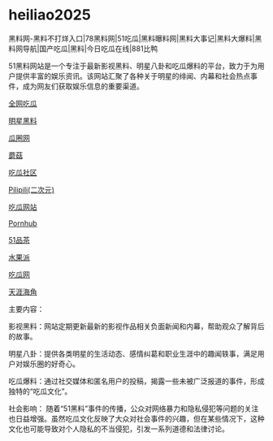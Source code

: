 # heiliao2025
黑料网-黑料不打烊入口|78黑料网|51吃瓜|黑料曝料网|黑料大事记|黑料大爆料|黑料网导航|国产吃瓜|黑料|今日吃瓜在线|881比鸭

51黑料网站是一个专注于最新影视黑料、明星八卦和吃瓜爆料的平台，致力于为用户提供丰富的娱乐资讯。该网站汇聚了各种关于明星的绯闻、内幕和社会热点事件，成为网友们获取娱乐信息的重要渠道。

<a href="https://cg4-21.pages.dev/">全网吃瓜</a>

<a href="https://mingxing06.pages.dev/">明星黑料</a>

<a href="https://cg6-21.pages.dev/">瓜圈网</a>

<a href="https://mogu-6.pages.dev/">蘑菇</a>

<a href="https://cg5-24.pages.dev/">吃瓜社区</a>

<a href="https://pilipili-06.pages.dev/">Pilipili(二次元)</a>

<a href="https://cg1-27.pages.dev/">吃瓜网站</a>

<a href="https://pornhub06.pages.dev/">Pornhub</a>

<a href="https://pc8-34.pages.dev/">51品茶</a>

<a href="https://shuiguopai-06.pages.dev/">水果派</a>

<a href="https://cg1-39.pages.dev/">吃瓜网</a>

<a href="https://tianya06.pages.dev/">天涯海角</a>

主要内容：

影视黑料：网站定期更新最新的影视作品相关负面新闻和内幕，帮助观众了解背后的故事。

明星八卦：提供各类明星的生活动态、感情纠葛和职业生涯中的趣闻轶事，满足用户对娱乐圈的好奇心。

吃瓜爆料：通过社交媒体和匿名用户的投稿，揭露一些未被广泛报道的事件，形成独特的“吃瓜文化”。

社会影响：
随着“51黑料”事件的传播，公众对网络暴力和隐私侵犯等问题的关注也日益增强。虽然吃瓜文化反映了大众对社会事件的兴趣，但在某些情况下，这种文化也可能导致对个人隐私的不当侵犯，引发一系列道德和法律讨论。
